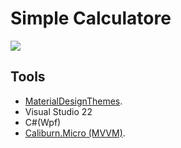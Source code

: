 # Simple Calculatore
 <break/>
  <a href="Calculator"><img src="https://github.com/mu0lu/Calculatore/assets/54137301/b390b829-f741-49a6-8005-81ab6af66d80" align="center" width="desired width" height="desired heigh"></a> 
 <break/>
 
 ## Tools

- [MaterialDesignThemes](https://github.com/MaterialDesignInXAML/MaterialDesignInXamlToolkit).
- Visual Studio 22
- C#(Wpf)
- [Caliburn.Micro (MVVM)](https://caliburnmicro.com).


